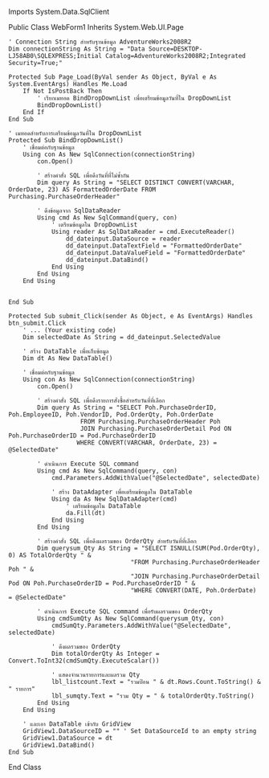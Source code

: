 Imports System.Data.SqlClient

Public Class WebForm1
    Inherits System.Web.UI.Page

    ' Connection String สำหรับฐานข้อมูล AdventureWorks2008R2
    Dim connectionString As String = "Data Source=DESKTOP-LJ58AB0\SQLEXPRESS;Initial Catalog=AdventureWorks2008R2;Integrated Security=True;"

    Protected Sub Page_Load(ByVal sender As Object, ByVal e As System.EventArgs) Handles Me.Load
        If Not IsPostBack Then
            ' เรียกเมทอด BindDropDownList เพื่อเตรียมข้อมูลวันที่ใน DropDownList
            BindDropDownList()
        End If
    End Sub

    ' เมทอดสำหรับการเตรียมข้อมูลวันที่ใน DropDownList
    Protected Sub BindDropDownList()
        ' เชื่อมต่อกับฐานข้อมูล
        Using con As New SqlConnection(connectionString)
            con.Open()

            ' สร้างคำสั่ง SQL เพื่อดึงวันที่ที่ไม่ซ้ำกัน
            Dim query As String = "SELECT DISTINCT CONVERT(VARCHAR, OrderDate, 23) AS FormattedOrderDate FROM Purchasing.PurchaseOrderHeader"

            ' ดึงข้อมูลจาก SqlDataReader
            Using cmd As New SqlCommand(query, con)
                ' เตรียมข้อมูลใน DropDownList
                Using reader As SqlDataReader = cmd.ExecuteReader()
                    dd_dateinput.DataSource = reader
                    dd_dateinput.DataTextField = "FormattedOrderDate"
                    dd_dateinput.DataValueField = "FormattedOrderDate"
                    dd_dateinput.DataBind()
                End Using
            End Using
        End Using


    End Sub

    Protected Sub submit_Click(sender As Object, e As EventArgs) Handles btn_submit.Click
        ' ... (Your existing code)
        Dim selectedDate As String = dd_dateinput.SelectedValue

        ' สร้าง DataTable เพื่อเก็บข้อมูล
        Dim dt As New DataTable()

        ' เชื่อมต่อกับฐานข้อมูล
        Using con As New SqlConnection(connectionString)
            con.Open()

            ' สร้างคำสั่ง SQL เพื่อดึงรายการสั่งซื้อสำหรับวันที่ที่เลือก
            Dim query As String = "SELECT Poh.PurchaseOrderID, Poh.EmployeeID, Poh.VendorID, Pod.OrderQty, Poh.OrderDate 
                        FROM Purchasing.PurchaseOrderHeader Poh 
                        JOIN Purchasing.PurchaseOrderDetail Pod ON Poh.PurchaseOrderID = Pod.PurchaseOrderID 
                       WHERE CONVERT(VARCHAR, OrderDate, 23) = @SelectedDate"

            ' ดำเนินการ Execute SQL command
            Using cmd As New SqlCommand(query, con)
                cmd.Parameters.AddWithValue("@SelectedDate", selectedDate)

                ' สร้าง DataAdapter เพื่อเตรียมข้อมูลใน DataTable
                Using da As New SqlDataAdapter(cmd)
                    ' เตรียมข้อมูลใน DataTable
                    da.Fill(dt)
                End Using
            End Using

            ' สร้างคำสั่ง SQL เพื่อดึงผลรวมของ OrderQty สำหรับวันที่ที่เลือก
            Dim querysum_Qty As String = "SELECT ISNULL(SUM(Pod.OrderQty), 0) AS TotalOrderQty " &
                                      "FROM Purchasing.PurchaseOrderHeader Poh " &
                                      "JOIN Purchasing.PurchaseOrderDetail Pod ON Poh.PurchaseOrderID = Pod.PurchaseOrderID " &
                                      "WHERE CONVERT(DATE, Poh.OrderDate) = @SelectedDate"

            ' ดำเนินการ Execute SQL command เพื่อรับผลรวมของ OrderQty
            Using cmdSumQty As New SqlCommand(querysum_Qty, con)
                cmdSumQty.Parameters.AddWithValue("@SelectedDate", selectedDate)

                ' ดึงผลรวมของ OrderQty
                Dim totalOrderQty As Integer = Convert.ToInt32(cmdSumQty.ExecuteScalar())

                ' แสดงจำนวนรายการและผลรวม Qty
                lbl_listcount.Text = "รวมป้อน " & dt.Rows.Count.ToString() & " รายการ"
                lbl_sumqty.Text = "รวม Qty = " & totalOrderQty.ToString()
            End Using
        End Using

        ' และเอา DataTable เข้ากับ GridView
        GridView1.DataSourceID = "" ' Set DataSourceId to an empty string
        GridView1.DataSource = dt
        GridView1.DataBind()
    End Sub


End Class
